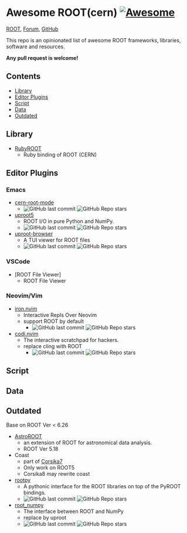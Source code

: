 <!-- *********************************************************************** -->
<!--                                                                         -->
<!--                                                      :::      ::::::::  -->
<!-- README.md                                          :+:      :+:    :+:  -->
<!--                                                  +:+ +:+         +:+    -->
<!-- By: chenxu <chenxu@mail.ustc.edu.cn>           +#+  +:+       +#+       -->
<!--                                              +#+#+#+#+#+   +#+          -->
<!-- Created: 2025/01/07 06:07:19 by chenxu            #+#    #+#            -->
<!-- Updated: 2025/01/07 06:11:03 by chenxu           ###   ########.fr      -->
<!--                                                                         -->
<!-- *********************************************************************** -->
<!-- cspell:ignore cern astroroot rootpy numpy -->

# Awesome ROOT(cern) [![Awesome](https://cdn.rawgit.com/sindresorhus/awesome/d7305f38d29fed78fa85652e3a63e154dd8e8829/media/badge.svg)](https://github.com/sindresorhus/awesome)

[ROOT](https://root.cern.ch/), [Forum](https://root-forum.cern.ch/), [GitHub](https://github.com/root-project/root)

This repo is an opinionated list of awesome ROOT frameworks, libraries, software and resources.

**Any pull request is welcome!**

## Contents

- [Library](#library)
- [Editor Plugins](#editor-plugins)
- [Script](#script)
- [Data](#data)
- [Outdated](#outdated)

## Library

* [RubyROOT](https://github.com/odakahirokazu/RubyROOT)
    - Ruby binding of ROOT (CERN)

## Editor Plugins

### Emacs

* [cern-root-mode](https://github.com/jaypmorgan/cern-root-mode)
    - ![GitHub last commit](https://img.shields.io/github/last-commit/jaypmorgan/cern-root-mode) ![GitHub Repo stars](https://img.shields.io/github/stars/jaypmorgan/cern-root-mode)
* [uproot5](https://github.com/scikit-hep/uproot5)
    - ROOT I/O in pure Python and NumPy.
    - ![GitHub last commit](https://img.shields.io/github/last-commit/scikit-hep/uproot5) ![GitHub Repo stars](https://img.shields.io/github/stars/scikit-hep/uproot5)
* [uproot-browser](https://github.com/scikit-hep/uproot-browser)
    - A TUI viewer for ROOT files
    - ![GitHub last commit](https://img.shields.io/github/last-commit/scikit-hep/uproot-browser) ![GitHub Repo stars](https://img.shields.io/github/stars/scikit-hep/uproot-browser)

### VSCode

* [ROOT File Viewer]
  - ROOT File Viewer

### Neovim/Vim

* [iron.nvim](https://github.com/Vigemus/iron.nvim)
  - Interactive Repls Over Neovim
  - support ROOT by default
    - ![GitHub last commit](https://img.shields.io/github/last-commit/Vigemus/iron.nvim) ![GitHub Repo stars](https://img.shields.io/github/stars/Vigemus/iron.nvim)
* [codi.nvim](https://github.com/metakirby5/codi.vim)
  - The interactive scratchpad for hackers.
  - replace cling with ROOT
    - ![GitHub last commit](https://img.shields.io/github/last-commit/metakirby5/codi.vim) ![GitHub Repo stars](https://img.shields.io/github/stars/metakirby5/codi.vim)


## Script

## Data

## Outdated

Base on ROOT Ver < 6.26

* [AstroROOT](https://www.isdc.unige.ch/astroroot/index)
    - an extension of ROOT for astronomical data analysis.
    - ROOT Ver 5.18
* Coast
    - part of [Corsika7](https://www.iap.kit.edu/corsika/99.php)
    - Only work on ROOT5
    - Corsika8 may rewrite coast
* [rootpy](https://github.com/rootpy/rootpy)
    - A pythonic interface for the ROOT libraries on top of the PyROOT bindings.
    - ![GitHub last commit](https://img.shields.io/github/last-commit/rootpy/rootpy) ![GitHub Repo stars](https://img.shields.io/github/stars/rootpy/rootpy)
* [root_numpy](https://github.com/scikit-hep/root_numpy)
    - The interface between ROOT and NumPy
    - replace by uproot
    - ![GitHub last commit](https://img.shields.io/github/last-commit/scikit-hep/root_numpy) ![GitHub Repo stars](https://img.shields.io/github/stars/scikit-hep/root_numpy)
